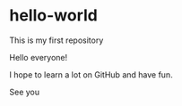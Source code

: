 # hello-world
This is my first repository

Hello everyone!

I hope to learn a lot on GitHub and have fun.

See you
